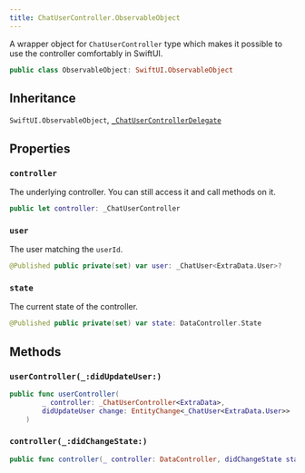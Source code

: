 ```yaml
---
title: ChatUserController.ObservableObject
---
```


A wrapper object for `ChatUserController` type which makes it possible to use the controller comfortably in SwiftUI.

``` swift
public class ObservableObject: SwiftUI.ObservableObject 
```

## Inheritance

`SwiftUI.ObservableObject`, [`_ChatUserControllerDelegate`](../chat-user-controller-delegate)

## Properties

### `controller`

The underlying controller. You can still access it and call methods on it.

``` swift
public let controller: _ChatUserController
```

### `user`

The user matching the `userId`.

``` swift
@Published public private(set) var user: _ChatUser<ExtraData.User>?
```

### `state`

The current state of the controller.

``` swift
@Published public private(set) var state: DataController.State
```

## Methods

### `userController(_:didUpdateUser:)`

``` swift
public func userController(
        _ controller: _ChatUserController<ExtraData>,
        didUpdateUser change: EntityChange<_ChatUser<ExtraData.User>>
    ) 
```

### `controller(_:didChangeState:)`

``` swift
public func controller(_ controller: DataController, didChangeState state: DataController.State) 
```
